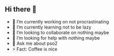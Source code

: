 ## Hi there 👋

- 🔭 I’m currently working on not procrastinating
- 🌱 I’m currently learning not to be lazy
- 👯 I’m looking to collaborate on nothing maybe
- 🤔 I’m looking for help with nothing maybe
- 💬 Ask me about pso2
- ⚡ Fact: Coffee is nice
